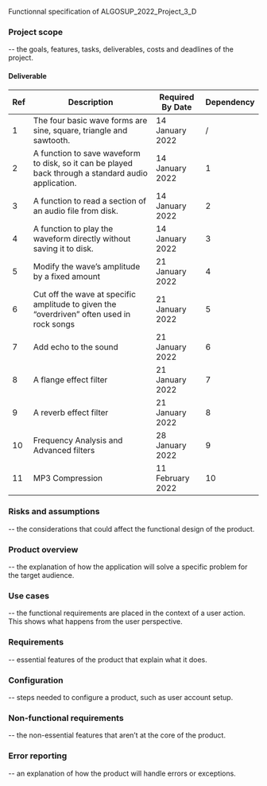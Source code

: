 Functionnal specification of ALGOSUP_2022_Project_3_D

### Project scope 
-- the goals, features, tasks, deliverables, costs and deadlines of the project.
#### Deliverable

| Ref       | Description     | Required By Date | Dependency |
| --------- | ----------------|------------------|----------- |
|1|The four basic wave forms are sine, square, triangle and sawtooth.| 14 January 2022|/|
|2|A function to save waveform to disk, so it can be played back through a standard audio application. |14 January 2022| 1|
|3|A function to read a section of an audio file from disk.|14 January 2022|2|
|4|A function to play the waveform directly without saving it to disk.|14 January 2022|3|
|5|Modify the wave’s amplitude by a fixed amount  |21 January 2022|4|
|6|Cut off the wave at specific amplitude to given the “overdriven” often used in rock songs|21 January 2022|5|
|7|Add echo to the sound|21 January 2022|6|
|8|A flange effect filter|21 January 2022|7|
|9|A reverb effect filter|21 January 2022|8|
|10|Frequency Analysis and Advanced filters|28 January 2022|9|
|11|MP3 Compression|11 February 2022|10|



### Risks and assumptions 
-- the considerations that could affect the functional design of the product.

### Product overview 
-- the explanation of how the application will solve a specific problem for the target audience.

### Use cases 
-- the functional requirements are placed in the context of a user action. This shows what happens from the user perspective.

### Requirements 
-- essential features of the product that explain what it does.

### Configuration 
-- steps needed to configure a product, such as user account setup.

### Non-functional requirements 
-- the non-essential features that aren’t at the core of the product.

### Error reporting 
-- an explanation of how the product will handle errors or exceptions.
